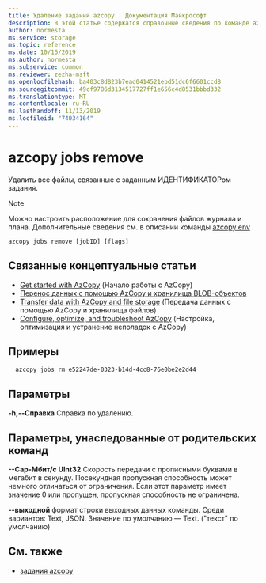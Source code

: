 ```yaml
---
title: Удаление заданий azcopy | Документация Майкрософт
description: В этой статье содержатся справочные сведения по команде azcopy Jobs Remove.
author: normesta
ms.service: storage
ms.topic: reference
ms.date: 10/16/2019
ms.author: normesta
ms.subservice: common
ms.reviewer: zezha-msft
ms.openlocfilehash: ba403c8d823b7ead0414521ebd51dc6f6601ccd8
ms.sourcegitcommit: 49cf9786d3134517727ff1e656c4d8531bbbd332
ms.translationtype: MT
ms.contentlocale: ru-RU
ms.lasthandoff: 11/13/2019
ms.locfileid: "74034164"
---
```

# <a name="azcopy-jobs-remove"></a>azcopy jobs remove

Удалить все файлы, связанные с заданным ИДЕНТИФИКАТОРом задания.

> [!NOTE] 
> Можно настроить расположение для сохранения файлов журнала и плана. Дополнительные сведения см. в описании команды [azcopy env](storage-ref-azcopy-env.md) .

```
azcopy jobs remove [jobID] [flags]
```

## <a name="related-conceptual-articles"></a>Связанные концептуальные статьи

- [Get started with AzCopy](storage-use-azcopy-v10.md) (Начало работы с AzCopy)
- [Перенос данных с помощью AzCopy и хранилища BLOB-объектов](storage-use-azcopy-blobs.md)
- [Transfer data with AzCopy and file storage](storage-use-azcopy-files.md) (Передача данных с помощью AzCopy и хранилища файлов)
- [Configure, optimize, and troubleshoot AzCopy](storage-use-azcopy-configure.md) (Настройка, оптимизация и устранение неполадок с AzCopy)

## <a name="examples"></a>Примеры

```
  azcopy jobs rm e52247de-0323-b14d-4cc8-76e0be2e2d44
```

## <a name="options"></a>Параметры

**-h,--Справка**                Справка по удалению.

## <a name="options-inherited-from-parent-commands"></a>Параметры, унаследованные от родительских команд

**--Cap-Мбит/с UInt32**      Скорость передачи с прописными буквами в мегабит в секунду. Посекундная пропускная способность может немного отличаться от ограничения. Если этот параметр имеет значение 0 или пропущен, пропускная способность не ограничена.

**--выходной** формат строки выходных данных команды. Среди вариантов: Text, JSON. Значение по умолчанию — Text. ("текст" по умолчанию)

## <a name="see-also"></a>См. также

- [задания azcopy](storage-ref-azcopy-jobs.md)

